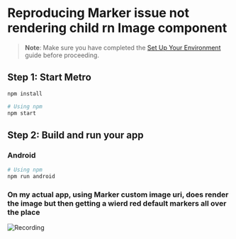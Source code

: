 
# Reproducing Marker issue not rendering child rn Image component

> **Note**: Make sure you have completed the [Set Up Your Environment](https://reactnative.dev/docs/set-up-your-environment) guide before proceeding.

## Step 1: Start Metro

```sh
npm install
```

```sh
# Using npm
npm start
```

## Step 2: Build and run your app

### Android

```sh
# Using npm
npm run android

```

### On my actual app, using Marker custom image uri, does render the image but then getting a wierd red default markers all over the place 

![Recording](https://raw.githubusercontent.com/NabeelZanabeet/rn81-rnmaps-playground/refs/heads/main/Recording.gif)


